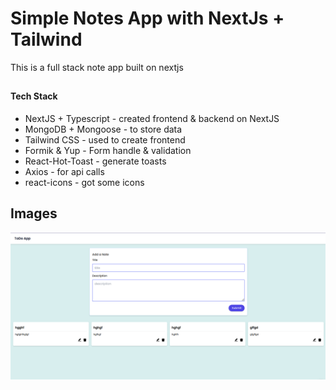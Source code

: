 
# Simple Notes App with NextJs + Tailwind

This is a full stack note app built on nextjs



## 

#### Tech Stack
- NextJS + Typescript - created frontend & backend on NextJS
- MongoDB + Mongoose - to store data
- Tailwind CSS - used to create frontend
- Formik & Yup - Form handle & validation
- React-Hot-Toast - generate toasts
- Axios - for api calls
- react-icons - got some icons



## Images

![alt text](https://github.com/PercyGFX/next-mongo-noteapp/blob/main/public/image.png?raw=true)
